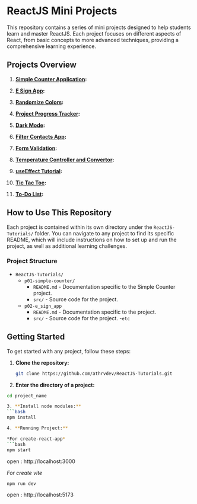 # ReactJS Mini Projects

This repository contains a series of mini projects designed to help students learn and master ReactJS. Each project focuses on different aspects of React, from basic concepts to more advanced techniques, providing a comprehensive learning experience.

## Projects Overview

1. **[Simple Counter Application](./p01-simple_counter/README.md):**

2. **[E Sign App](./p02-e_sign_app/README.md):**

3. **[Randomize Colors](./p03-randomize_colors/README.md):**

4. **[Project Progress Tracker](./p04-project_progress_tracker/README.md):**

5. **[Dark Mode](./p05-dark_mode/README.md):**

6. **[Filter Contacts App](./p06-filter_contacts_app/README.md):**

7. **[Form Validation](./p07-form_validation/README.md):**

8. **[Temperature Controller and Convertor](./p08-temperature_control/README.md):**

9. **[useEffect Tutorial](./p09-useeffect_tutorial/README.md):**

10. **[Tic Tac Toe](./p10-tic_tac_toe/README.md):**

11. **[To-Do List](./p11-todo_list/README.md):**

## How to Use This Repository

Each project is contained within its own directory under the `ReactJS-Tutorials/` folder. You can navigate to any project to find its specific README, which will include instructions on how to set up and run the project, as well as additional learning challenges.

### Project Structure

- `ReactJS-Tutorials/`
  - `p01-simple-counter/`
    - `README.md` - Documentation specific to the Simple Counter project.
    - `src/` - Source code for the project.
  - `p02-e_sign_app`
    - `README.md` - Documentation specific to the  project.
    - `src/` - Source code for the project.
  -`etc`

## Getting Started

To get started with any project, follow these steps:

1. **Clone the repository:**
   ```bash
   git clone https://github.com/athrvdev/ReactJS-Tutorials.git

2. **Enter the directory of a project:**
  ```bash
  cd project_name

3. **Install node modules:**
  ```bash
  npm install

4. **Running Project:**

  *For create-react-app*
  ```bash
  npm start
  ```
  open : http://localhost:3000

  *For create vite*
  ```bash
  npm run dev
  ```
  open : http://localhost:5173